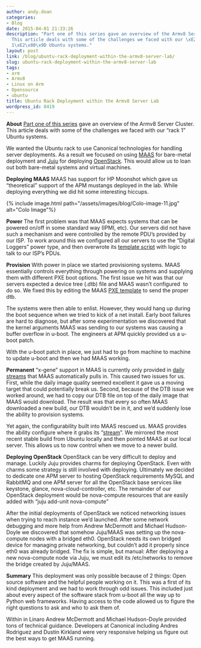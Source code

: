 ```yaml
---
author: andy.doan
categories:
- Blog
date: 2015-04-01 21:33:26
description: "Part one of this series gave an overview of the Armv8 Server Cluster.
  This article deals with some of the challenges we faced with our \xE2\x80\x9Crack
  1\xE2\x80\x9D Ubuntu systems."
layout: post
link: /blog/ubuntu-rack-deployment-within-the-armv8-server-lab/
slug: ubuntu-rack-deployment-within-the-armv8-server-lab
tags:
- arm
- Armv8
- Linux on Arm
- Opensource
- ubuntu
title: Ubuntu Rack Deployment within the Armv8 Server Lab
wordpress_id: 8419
---
```


**About**
[Part one of this series](/blog/armv8-server-lab/) gave an overview of the Armv8 Server Cluster. This article deals with some of the challenges we faced with our “rack 1” Ubuntu systems.

We wanted the Ubuntu rack to use Canonical technologies for handling server deployments. As a result we focused on using [MAAS](https://maas.io/) for bare-metal deployment and [Juju](https://juju.ubuntu.com/) for deploying [OpenStack](http://www.openstack.org/). This would allow us to loan out both bare-metal systems and virtual machines.

**Deploying MAAS**
MAAS has support for HP Moonshot which gave us “theoretical” support of the APM mustangs deployed in the lab. While deploying everything we did hit some interesting hiccups.

{% include image.html path="/assets/images/blog/Colo-image-11.jpg" alt="Colo Image"%}

**Power**
The first problem was that MAAS expects systems that can be powered on/off in some standard way (IPMI, etc). Our servers did not have such a mechanism and were controlled by the remote PDU’s provided by our ISP. To work around this we configured all our servers to use the “Digital Loggers” power type, and then overwrote its [template script](http://bazaar.launchpad.net/~maas-committers/maas/1.6/view/head:/etc/maas/templates/power/dli.template) with logic to talk to our ISP’s PDUs.

**Provision**
With power in place we started provisioning systems. MAAS essentially controls everything through powering on systems and supplying them with different PXE boot options. The first issue we hit was that our servers expected a device tree (.dtb) file and MAAS wasn’t configured  to do so. We fixed this by editing the MAAS [PXE template](http://bazaar.launchpad.net/~maas-committers/maas/1.6/view/head:/etc/maas/templates/pxe/config.install.armhf.template) to send the proper dtb.

The systems were then able to enlist. However, they would hang up during the boot sequence when we tried to kick of a net install. Early boot failures are hard to diagnose, but after some experimentation we discovered that the kernel arguments MAAS was sending to our systems was causing a buffer overflow in u-boot. The engineers at APM quickly provided us a u-boot patch.

With the u-boot patch in place, we just had to go from machine to machine to update u-boot and then we had MAAS working.

**Permanent**
“x-gene” support in MAAS is currently only provided in [daily streams](http://maas.ubuntu.com/images/ephemeral-v2/daily/streams/v1/) that MAAS automatically pulls in. This caused two issues for us. First, while the daily image quality seemed excellent it gave us a moving target that could potentially break us. Second, because of the DTB issue we worked around, we had to copy our DTB file on top of the daily image that MAAS would download. The result was that every so often MAAS downloaded a new build, our DTB wouldn’t be in it, and we’d suddenly lose the ability to provision systems.

Yet again, the configurability built into MAAS rescued us. MAAS provides the ability configure where it grabs its “[stream](http://bazaar.launchpad.net/~maas-committers/maas/1.5/view/head:/etc/maas/bootresources.yaml)”. We mirrored the most recent stable build from Ubuntu locally and then pointed MAAS at our local server. This allows us to now control when we move to a newer build.

**Deploying OpenStack**
OpenStack can be very difficult to deploy and manage. Luckily Juju provides charms for deploying OpenStack. Even with charms some strategy is still involved with deploying. Ultimately we decided to dedicate one APM server to hosting OpenStack requirements MySQL and RabbitMQ and one APM server for all the OpenStack base services like keystone, glance, nova-cloud-controller, etc. The remainder of our OpenStack deployment would be nova-compute resources that are easily added with “juju add-unit nova-compute”

After the initial deployments of OpenStack we noticed networking issues when trying to reach instance we’d launched. After some network debugging and more help from Andrew McDermott and Michael Hudson-Doyle we discovered that somehow Juju/MAAS was setting up the nova-compute nodes with a bridged eth0. OpenStack needs its own bridged device for managing private networking, but couldn’t add it properly since eth0 was already bridged. The fix is simple, but manual: After deploying a new nova-compute node via Juju, we must edit its /etc/networks to remove the bridge created by Juju/MAAS.

**Summary**
This deployment was only possible because of 2 things: Open source software and the helpful people working on it. This was a first of its kind deployment and we had to work through odd issues. This included just about every aspect of the software stack from u-boot all the way up to Python web frameworks. Having access to the code allowed us to figure the right questions to ask and who to ask them of.

Within in Linaro Andrew McDermott and Michael Hudson-Doyle provided tons of technical guidance. Developers at Canonical including Andres Rodriguez and Dustin Kirkland were very responsive helping us figure out the best ways to get MAAS running.

